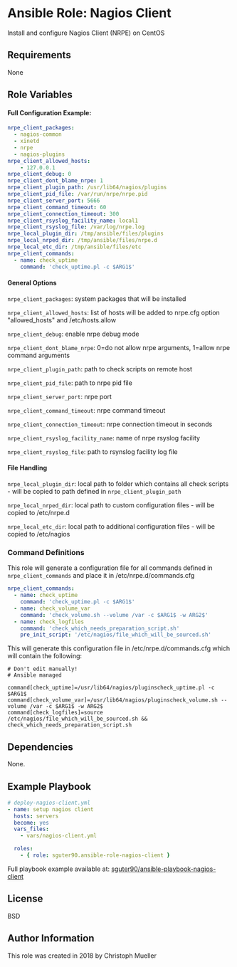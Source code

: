 Ansible Role: Nagios Client
=========

Install and configure Nagios Client (NRPE) on CentOS

Requirements
------------

None

Role Variables
--------------
#### Full Configuration Example:
```yaml
nrpe_client_packages:
  - nagios-common
  - xinetd
  - nrpe
  - nagios-plugins
nrpe_client_allowed_hosts:
    - 127.0.0.1
nrpe_client_debug: 0
nrpe_client_dont_blame_nrpe: 1
nrpe_client_plugin_path: /usr/lib64/nagios/plugins
nrpe_client_pid_file: /var/run/nrpe/nrpe.pid
nrpe_client_server_port: 5666
nrpe_client_command_timeout: 60
nrpe_client_connection_timeout: 300
nrpe_client_rsyslog_facility_name: local1
nrpe_client_rsyslog_file: /var/log/nrpe.log
nrpe_local_plugin_dir: /tmp/ansible/files/plugins
nrpe_local_nrped_dir: /tmp/ansible/files/nrpe.d
nrpe_local_etc_dir: /tmp/ansible/files/etc
nrpe_client_commands:
  - name: check_uptime
    command: 'check_uptime.pl -c $ARG1$'
```

#### General Options
`nrpe_client_packages`: system packages that will be installed

`nrpe_client_allowed_hosts`: list of hosts will be added to nrpe.cfg option "allowed_hosts" and /etc/hosts.allow

`nrpe_client_debug`: enable nrpe debug mode

`nrpe_client_dont_blame_nrpe`:  0=do not allow nrpe arguments, 1=allow nrpe command arguments

`nrpe_client_plugin_path`: path to check scripts on remote host

`nrpe_client_pid_file`: path to nrpe pid file

`nrpe_client_server_port`: nrpe port

`nrpe_client_command_timeout`: nrpe command timeout

`nrpe_client_connection_timeout`: nrpe connection timeout in seconds

`nrpe_client_rsyslog_facility_name`: name of nrpe rsyslog facility

`nrpe_client_rsyslog_file`: path to rsynslog facility log file

#### File Handling

`nrpe_local_plugin_dir`: local path to folder which contains all check scripts - will be copied to path defined in `nrpe_client_plugin_path`

`nrpe_local_nrped_dir`: local path to custom configuration files - will be copied to /etc/nrpe.d

`nrpe_local_etc_dir`: local path to additional configuration files - will be copied to /etc/nagios 

### Command Definitions
This role will generate a configuration file for all commands defined in `nrpe_client_commands` and place it in /etc/nrpe.d/commands.cfg

```yaml
nrpe_client_commands:
  - name: check_uptime
    command: 'check_uptime.pl -c $ARG1$'
  - name: check_volume_var
    command: 'check_volume.sh --volume /var -c $ARG1$ -w ARG2$'
  - name: check_logfiles
    command: 'check_which_needs_preparation_script.sh' 
    pre_init_script: '/etc/nagios/file_which_will_be_sourced.sh'
```

This will generate this configuration file in /etc/nrpe.d/commands.cfg which will contain the following:
```
# Don't edit manually!
# Ansible managed

command[check_uptime]=/usr/lib64/nagios/pluginscheck_uptime.pl -c $ARG1$
command[check_volume_var]=/usr/lib64/nagios/pluginscheck_volume.sh --volume /var -c $ARG1$ -w ARG2$
command[check_logfiles]=source /etc/nagios/file_which_will_be_sourced.sh && check_which_needs_preparation_script.sh
```



Dependencies
------------

None.

Example Playbook
----------------

```yaml
# deploy-nagios-client.yml
- name: setup nagios client
  hosts: servers
  become: yes
  vars_files:
    - vars/nagios-client.yml

  roles:
    - { role: sguter90.ansible-role-nagios-client }
```

Full playbook example available at: [sguter90/ansible-playbook-nagios-client](https://github.com/sguter90/ansible-playbook-nagios-client)

License
-------

BSD

Author Information
------------------

This role was created in 2018 by Christoph Mueller
